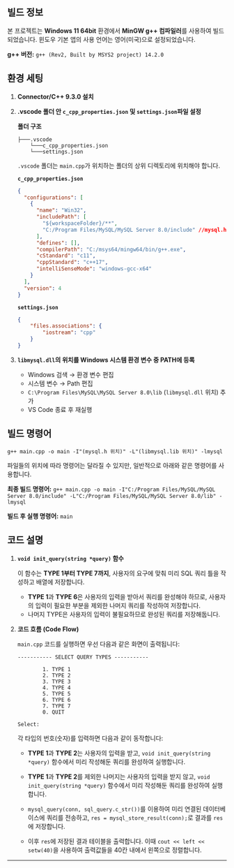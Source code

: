 
## 빌드 정보

본 프로젝트는 **Windows 11 64bit** 환경에서 **MinGW g++ 컴파일러**를 사용하여 빌드되었습니다. 
윈도우 기본 앱의 사용 언어는 영어(미국)으로 설정되었습니다.

**g++ 버전:** `g++ (Rev2, Built by MSYS2 project) 14.2.0`

## 환경 세팅

1.  **Connector/C++ 9.3.0 설치**
2.  **.vscode 폴더 안 `c_cpp_properties.json` 및 `settings.json`파일 설정**

    **폴더 구조**
    ```
    ├───.vscode
        └───c_cpp_properties.json
        └───settings.json
    ```


    `.vscode` 폴더는 `main.cpp`가 위치하는 폴더의 상위 디렉토리에 위치해야 합니다.

    **`c_cpp_properties.json`**
    ```json
    {
      "configurations": [
        {
          "name": "Win32",
          "includePath": [
            "${workspaceFolder}/**",
            "C:/Program Files/MySQL/MySQL Server 8.0/include" //mysql.h 위치
          ],
          "defines": [],
          "compilerPath": "C:/msys64/mingw64/bin/g++.exe",
          "cStandard": "c11",
          "cppStandard": "c++17",
          "intelliSenseMode": "windows-gcc-x64"
        }
      ],
      "version": 4
    }
    ```

    **`settings.json`**
    ```json
    {
        "files.associations": {
            "iostream": "cpp"
        }
    }
    ```

3.  **`libmysql.dll`의 위치를 Windows 시스템 환경 변수 중 PATH에 등록**

    * Windows 검색 → 환경 변수 편집
    * 시스템 변수 → Path 편집
    * `C:\Program Files\MySQL\MySQL Server 8.0\lib` (`libmysql.dll` 위치) 추가
    * VS Code 종료 후 재실행

## 빌드 명령어

`g++ main.cpp -o main -I"(mysql.h 위치)" -L"(libmysql.lib 위치)" -lmysql`

파일들의 위치에 따라 명령어는 달라질 수 있지만, 일반적으로 아래와 같은 명령어를 사용합니다.

**최종 빌드 명령어:**
`g++ main.cpp -o main -I"C:/Program Files/MySQL/MySQL Server 8.0/include" -L"C:/Program Files/MySQL/MySQL Server 8.0/lib" -lmysql`

**빌드 후 실행 명령어:**
`main`

## 코드 설명

1.  **`void init_query(string *query)` 함수**

    이 함수는 **TYPE 1부터 TYPE 7까지**, 사용자의 요구에 맞춰 미리 SQL 쿼리 틀을 작성하고 배열에 저장합니다.

    * **TYPE 1**과 **TYPE 6**은 사용자의 입력을 받아서 쿼리를 완성해야 하므로, 사용자의 입력이 필요한 부분을 제외한 나머지 쿼리를 작성하여 저장합니다.
    * 나머지 TYPE은 사용자의 입력이 불필요하므로 완성된 쿼리를 저장해둡니다.

2.  **코드 흐름 (Code Flow)**

    `main.cpp` 코드를 실행하면 우선 다음과 같은 화면이 출력됩니다:

    ```
    ----------- SELECT QUERY TYPES -----------

            1. TYPE 1
            2. TYPE 2
            3. TYPE 3
            4. TYPE 4
            5. TYPE 5
            6. TYPE 6
            7. TYPE 7
            0. QUIT

    Select:
    ```

    각 타입의 번호(숫자)를 입력하면 다음과 같이 동작합니다:

    * **TYPE 1**과 **TYPE 2**는 사용자의 입력을 받고, `void init_query(string *query)` 함수에서 미리 작성해둔 쿼리를 완성하여 실행합니다.
    * **TYPE 1**과 **TYPE 2**를 제외한 나머지는 사용자의 입력을 받지 않고, `void init_query(string *query)` 함수에서 미리 작성해둔 쿼리를 완성하여 실행합니다.
    
    * `mysql_query(conn, sql_query.c_str())`를 이용하여 미리 연결된 데이터베이스에 쿼리를 전송하고, `res = mysql_store_result(conn);`로 결과를 `res`에 저장합니다.
    * 이후 `res`에 저장된 결과 테이블을 출력합니다. 이때 `cout << left << setw(40)`을 사용하여 출력값들을 40칸 내에서 왼쪽으로 정렬합니다.

---